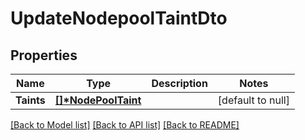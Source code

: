 # UpdateNodepoolTaintDto

## Properties
Name | Type | Description | Notes
------------ | ------------- | ------------- | -------------
**Taints** | **[[]\*NodePoolTaint](NodePoolTaint.md)** |  | [default to null]

[[Back to Model list]](../README.md#documentation-for-models) [[Back to API list]](../README.md#documentation-for-api-endpoints) [[Back to README]](../README.md)


